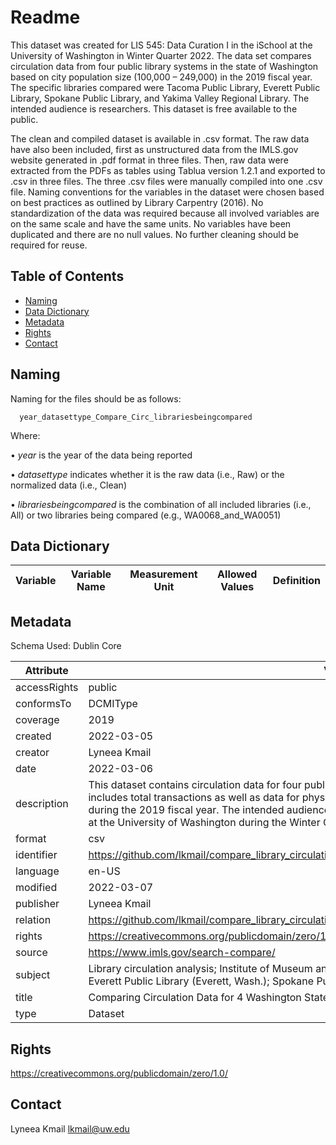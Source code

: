 # Readme
This dataset was created for LIS 545: Data Curation I in the iSchool at the University of Washington in Winter Quarter 2022. The data set compares circulation data from four public library systems in the state of Washington based on city population size (100,000 – 249,000) in the 2019 fiscal year. The specific libraries compared were Tacoma Public Library, Everett Public Library, Spokane Public Library, and Yakima Valley Regional Library. The intended audience is researchers. This dataset is free available to the public.

The clean and compiled dataset is available in .csv format. The raw data have also been included, first as unstructured data from the IMLS.gov website generated in .pdf format in three files. Then, raw data were extracted from the PDFs as tables using Tablua version 1.2.1 and exported to .csv in three files. The three .csv files were manually compiled into one .csv file. Naming conventions for the variables in the dataset were chosen based on best practices as outlined by Library Carpentry (2016). No standardization of the data was required because all involved variables are on the same scale and have the same units. No variables have been duplicated and there are no null values. No further cleaning should be required for reuse.

## Table of Contents
- [Naming](#naming)
- [Data Dictionary](#datadictionary)
- [Metadata](#metadata)
- [Rights](#rights)
- [Contact](#contact)

## Naming
Naming for the files should be as follows:

      year_datasettype_Compare_Circ_librariesbeingcompared
      
Where: 

•	_year_ is the year of the data being reported

•	_datasettype_ indicates whether it is the raw data (i.e., Raw) or the normalized data (i.e., Clean)

•	_librariesbeingcompared_ is the combination of all included libraries (i.e., All) or two libraries being compared (e.g., WA0068_and_WA0051)

## Data Dictionary

| **Variable** | **Variable Name** | **Measurement Unit** | **Allowed Values** | **Definition** |
| --- | --- | --- | --- | --- |


## Metadata
Schema Used: Dublin Core

| **Attribute** | **Value** |
| --- | --- |
| accessRights | public |
| conformsTo | DCMIType |
| coverage | 2019 |
| created | 2022-03-05 |
| creator | Lyneea Kmail |
| date | 2022-03-06 |
| description | This dataset contains circulation data for four public libraries in cities of similar size in Washington state. It includes total transactions as well as data for physical, electronic, and children's material as reported during the 2019 fiscal year. The intended audience is researchers. This dataset was curated for LIS 545 at the University of Washington during the Winter Quarter of 2022. |
| format | csv |
| identifier | https://github.com/lkmail/compare_library_circulation_FY19/blob/main/2019_Clean_Compare_Circ_All.csv  |
| language | en-US |
| modified | 2022-03-07 |
| publisher | Lyneea Kmail |
| relation | https://github.com/lkmail/compare_library_circulation_FY19 |
| rights | https://creativecommons.org/publicdomain/zero/1.0/ |
| source | https://www.imls.gov/search-compare/ |
| subject | Library circulation analysis; Institute of Museum and Library Services (U.S.); Tacoma Public Library; Everett Public Library (Everett, Wash.); Spokane Public Library; Yakima Valley Regional Library |
| title | Comparing Circulation Data for 4 Washington State Public Libraries (2019) |
| type | Dataset |

## Rights

https://creativecommons.org/publicdomain/zero/1.0/

## Contact
Lyneea Kmail
lkmail@uw.edu
